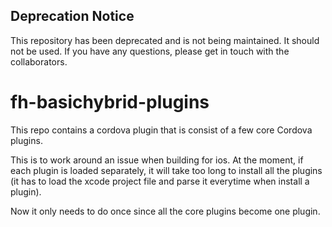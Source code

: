 ## Deprecation Notice
This repository has been deprecated and is not being maintained. It should not be used. If you have any questions, please get in touch with the collaborators.

fh-basichybrid-plugins
======================

This repo contains a cordova plugin that is consist of a few core Cordova plugins.

This is to work around an issue when building for ios.  At the moment, if each plugin is loaded separately, it will take too long to install all the plugins (it has to load the xcode project file and parse it everytime when install a plugin).

Now it only needs to do once since all the core plugins become one plugin.

